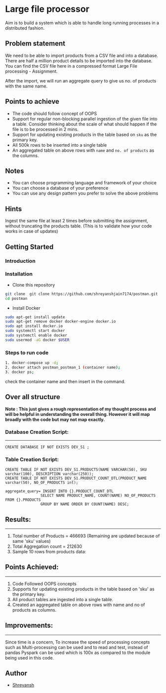 # Large file processor

Aim is to build a system which is able to handle long running processes in a distributed fashion.
## Problem statement

We need to be able to import products from a CSV file and into a database. There are half a million product details to be imported into the database. You can find the CSV file here in a compressed format Large File processing - Assignment.

After the import, we will run an aggregate query to give us no. of products with the same name.

## Points to achieve
* The code should follow concept of OOPS
* Support for regular non-blocking parallel ingestion of the given file into a table. Consider thinking about the scale of what should happen if the file is to be processed in 2 mins.
* Support for updating existing products in the table based on `sku` as the primary key. 
* All 500k rows to be inserted into a single table
* An aggregated table on above rows with `name` and `no. of products` as the columns.

## Notes
* You can choose programming language and framework of your choice
* You can choose a database of your preference
* You can use any design pattern you prefer to solve the above problems
## Hints

Ingest the same file at least 2 times before submitting the assignment, without truncating the products table. (This is to validate how your code works in case of updates)
## Getting Started

### Introduction 
### Installation
* Clone this repository
```bash
git clone  git clone https://github.com/shreyanshjain7174/postman.git
cd postman
```
* Install Docker
```bash
sudo apt-get install update
sudo apt-get remove docker docker-engine docker.io
sudo apt install docker.io
sudo systemctl start docker
sudo systemctl enable docker
sudo usermod -aG docker $USER
```

### Steps to run code
```bash
1. docker-compose up -d; 
2. docker attach postman_postman_1 (container name); 
3. docker ps; 
```
check the container name and then insert in the command.

## Over all structure
**Note : This just gives a rough representation of my thought process and will be helpful in understanding the overall thing. However it will map broadly with the code but may not map exactly.**

### Database Creation Script:
----------------------------
```
CREATE DATABASE IF NOT EXISTS DEV_S1 ; 
```
### Table Creation Script:
```
CREATE TABLE IF NOT EXISTS DEV_S1.PRODUCTS(NAME VARCHAR(50), SKU varchar(100), DESCRIPTION varchar(250));
CREATE TABLE IF NOT EXISTS DEV_S1.PRODUCT_COUNT_DTL(PRODUCT_NAME varchar(50), NO_OF_PRODUCTS int);

aggregate_query= INSERT INTO {}.PRODUCT_COUNT_DTL
                SELECT NAME PRODUCT_NAME, COUNT(NAME) NO_OF_PRODUCTS FROM {}.PRODUCTS 
                GROUP BY NAME ORDER BY COUNT(NAME) DESC;
```

## Results:
--------------------------------------
1. Total number of Products = 466693 (Remaining are updated because of same 'sku' values)
2. Total Aggregation count = 212630
3. Sample 10 rows from products data:

## Points Achieved:
-------------------------------------
1. Code Followed OOPS concepts
2. Supports for updating existing products in the table based on 'sku' as the primary key.
3. All product tables are ingested into a single table.
4. Created an aggregated table on above rows with name and no of products as columns.

## Improvements:
------------------------------------------
Since time is a concern, To increase the speed of processing concepts such as Multi-processing can be used and to read and test, instead of pandas Pyspark
can be used which is 100x as compared to the module being used in this code.
## Author
* [Shreyansh](https://github.com/shreyanshjain7174)
